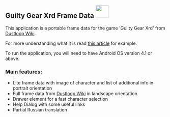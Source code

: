 ## Guilty Gear Xrd Frame Data <img src="https://monosnap.com/file/zUWZCRTcIHAoT3AH8ARHsFosCQ00Yp.png" height="40">
This application is a portable frame data for the game 'Guilty Gear Xrd' from [Dustloop Wiki](http://www.dustloop.com/wiki/index.php?title=Guilty_Gear_Xrd_-SIGN-).<p>
For more understanding what it is read [this article](http://www.dustloop.com/wiki/index.php?title=Using_Frame_Data) for example.<p>
To run the application, you will need to have Android OS version 4.1 or above.<p>
### Main features:
- Lite frame data with image of character and list of additional info in portrait orientation
- Full frame data from [Dustloop Wiki](http://www.dustloop.com/wiki/index.php?title=Guilty_Gear_Xrd_-SIGN-) in landscape orientation
- Drawer element for a fast character selection
- Help Dialog with some useful links
- Partial Russian translation
